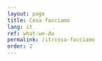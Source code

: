 ```yaml
---
layout: page
title: Cosa facciamo
lang: it
ref: what-we-do
permalink: /it/cosa-facciamo
order: 2
---
```

